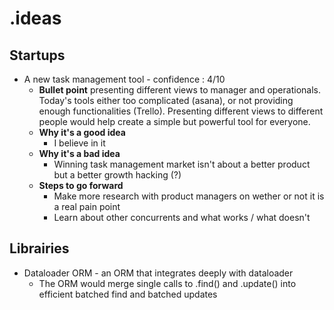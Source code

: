 # .ideas

## Startups
* A new task management tool - confidence : 4/10
  * **Bullet point** presenting different views to manager and operationals. Today's tools either too complicated (asana), or not providing enough functionalities (Trello). Presenting different views to different people would help create a simple but powerful tool for everyone.
  * **Why it's a good idea**
    * I believe in it
  * **Why it's a bad idea**
    * Winning task management market isn't about a better product but a better growth hacking (?)
  * **Steps to go forward**
    * Make more research with product managers on wether or not it is a real pain point
    * Learn about other concurrents and what works / what doesn't

## Librairies
* Dataloader ORM - an ORM that integrates deeply with dataloader
  * The ORM would merge single calls to .find() and .update() into efficient batched find and batched updates
